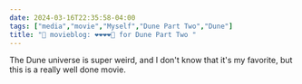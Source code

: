 ```yaml
---
date: 2024-03-16T22:35:58-04:00
tags: ["media","movie","Myself","Dune Part Two","Dune"]
title: "🍿 movieblog: ❤️❤️❤️❤️🖤 for Dune Part Two "
---
```

The Dune universe is super weird, and I don't know that it's my favorite, but this is a really well done movie.